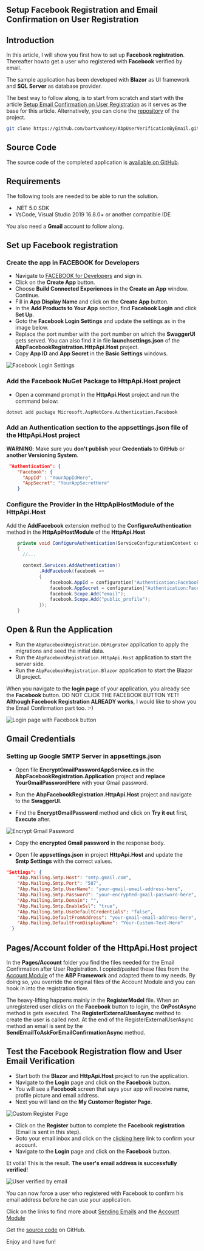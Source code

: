 ## Setup Facebook Registration and Email Confirmation on User Registration

## Introduction

In this article, I will show you first how to set up **Facebook registration**. Thereafter howto get a user who registered with **Facebook** verified by email.

The sample application has been developed with **Blazor** as UI framework and **SQL Server** as database provider.

The best way to follow along, is to start from scratch and start with the article [Setup Email Confirmation on User Registration](https://community.abp.io/articles/setup-email-confirmation-on-user-registration-q0vgxang) as it serves as the base for this article. Alternatively, you can clone the [repository](https://github.com/bartvanhoey/AbpUserVerificationByEmail) of the project.

```bash
git clone https://github.com/bartvanhoey/AbpUserVerificationByEmail.git
```

## Source Code

The source code of the completed application is [available on GitHub](https://github.com/bartvanhoey/AbpFacebookRegistration).

## Requirements

The following tools are needed to be able to run the solution.

* .NET 5.0 SDK
* VsCode, Visual Studio 2019 16.8.0+ or another compatible IDE

You also need a **Gmail** account to follow along.

## Set up Facebook registration

### Create the app in FACEBOOK for Developers

* Navigate to [FACEBOOK for Developers](https://developers.facebook.com/apps/) and sign in.
* Click on the **Create App** button.
* Choose **Build Connected Experiences** in the **Create an App** window. Continue.
* Fill in **App Display Name** and click on the **Create App** button.
* In the **Add Products to Your App** section, find **Facebook Login** and click **Set Up**.
* Goto the **Facebook Login Settings** and update the settings as in the image below. 
* Replace the port number with the port number on which the **SwaggerUI** gets served. You can also find it in file **launchsettings.json** of the **AbpFacebookRegistration.HttpApi.Host** project.
* Copy **App ID** and **App Secret** in the **Basic Settings** windows.

![Facebook Login Settings](images/FacebookLoginSettings.jpg)

### Add the Facebook NuGet Package to HttpApi.Host project

* Open a command prompt in the **HttpApi.Host** project and run the command below:

```bash
dotnet add package Microsoft.AspNetCore.Authentication.Facebook
```

### Add an **Authentication** section to the **appsettings.json** file of the **HttpApi.Host** project

**WARNING**: Make sure you **don't publish** your **Credentials** to **GitHub** or **another Versioning System**.

```json
 "Authentication": {
    "Facebook": {
      "AppId" : "YourAppIdHere",
      "AppSecret": "YourAppSecretHere"
    }
```

### Configure the Provider in the HttpApiHostModule of the HttpApi.Host

Add the **AddFacebook** extension method to the **ConfigureAuthentication** method in the **HttpApiHostModule** of the **HttpApi.Host**

```csharp
    private void ConfigureAuthentication(ServiceConfigurationContext context, IConfiguration configuration)
    {
      //...  

      context.Services.AddAuthentication()
            .AddFacebook(facebook =>
            {
                facebook.AppId = configuration["Authentication:Facebook:AppId"];
                facebook.AppSecret = configuration["Authentication:Facebook:AppSecret"];
                facebook.Scope.Add("email");
                facebook.Scope.Add("public_profile");
            });
    }
```

## Open & Run the Application

* Run the `AbpFacebookRegistration.DbMigrator` application to apply the migrations and seed the initial data.
* Run the `AbpFacebookRegistration.HttpApi.Host` application to start the server side.
* Run the `AbpFacebookRegistration.Blazor` application to start the Blazor UI project.

When you navigate to the **login page** of your application, you already see the **Facebook** button. DO NOT CLICK THE FACEBOOK BUTTON YET! **Although Facebook Registration ALREADY works**, I would like to show you the Email Confirmation part too. :-)

![Login page with Facebook button](images/LoginScreen.jpg)

## Gmail Credentials

### Setting up Google SMTP Server in appsettings.json

* Open file **EncryptGmailPasswordAppService.cs** in the **AbpFacebookRegistration.Application** project and **replace YourGmailPasswordHere** with your Gmail password.

* Run the **AbpFacebookRegistration.HttpApi.Host** project and navigate to the **SwaggerUI**.

* Find the **EncryptGmailPassword** method and click on **Try it out** first, **Execute** after.

![Encrypt Gmail Password](images/EncryptGmailPassword.jpg)

* Copy the **encrypted Gmail password** in the response body.

* Open file **appsettings.json** in project **HttpApi.Host** and update the **Smtp Settings** with the correct values.
  
```json
"Settings": {
    "Abp.Mailing.Smtp.Host": "smtp.gmail.com",
    "Abp.Mailing.Smtp.Port": "587",
    "Abp.Mailing.Smtp.UserName": "your-gmail-email-address-here",
    "Abp.Mailing.Smtp.Password": "your-encrypted-gmail-password-here",
    "Abp.Mailing.Smtp.Domain": "",
    "Abp.Mailing.Smtp.EnableSsl": "true",
    "Abp.Mailing.Smtp.UseDefaultCredentials": "false",
    "Abp.Mailing.DefaultFromAddress": "your-gmail-email-address-here",
    "Abp.Mailing.DefaultFromDisplayName": "Your-Custom-Text-Here"
  }
  ```

## Pages/Account folder of the HttpApi.Host project

In the **Pages/Account** folder you find the files needed for the Email Confirmation after User Registration. I copied/pasted these files from the [Account Module](https://github.com/abpframework/abp/tree/dev/modules/account/src/Volo.Abp.Account.Web/Pages/Account) of the **ABP Framework** and adapted them to my needs. By doing so, you override the original files of the Account Module and you can hook in into the registration flow.

The heavy-lifting happens mainly in the **RegisterModel** file. When an unregistered user clicks on the **Facebook** button to login, the **OnPostAsync** method is gets executed.  The **RegisterExternalUserAsync** method to create the user is called next. At the end of the RegisterExternalUserAsync method an email is sent by the **SendEmailToAskForEmailConfirmationAsync** method.

## Test the Facebook Registration flow and User Email Verification

* Start both the **Blazor** and **HttpApi.Host** project to run the application.
* Navigate to the **Login** page and click on the **Facebook** button.
* You will see a **Facebook** screen that says your app will receive name, profile picture and email address.
* Next you will land on the **My Customer Register Page**.
  
![Custom Register Page](images/CustomRegisterPage.jpg)

* Click on the **Register** button to complete the **Facebook registration** (Email is sent in this step).
* Goto your email inbox and click on the [clicking here](https://localhost:44367/) link to confirm your account.
* Navigate to the **Login** page and click on the **Facebook** button.

Et voilà! This is the result. **The user's email address is successfully verified**!

![User verified by email](images/userverifiedbyemail.jpg)

You can now force a user who registered with Facebook to confirm his email address before he can use your application.

Click on the links to find more about [Sending Emails](https://docs.abp.io/en/abp/latest/Emailing) and the [Account Module](https://docs.abp.io/en/abp/latest/Modules/Account)

Get the [source code](https://github.com/bartvanhoey/AbpFacebookRegistration) on GitHub.

Enjoy and have fun!
